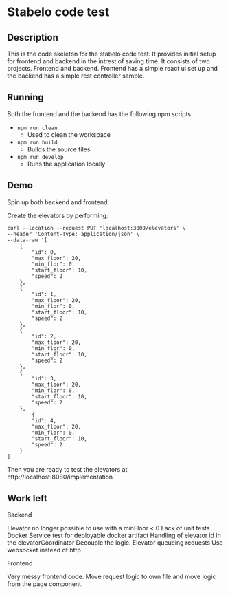 # Stabelo code test

## Description

This is the code skeleton for the stabelo code test. It provides initial setup for frontend and backend in the intrest of saving time. It consists of two projects. Frontend and backend. Frontend has a simple react ui set up and the backend has a simple rest controller sample.

## Running

Both the frontend and the backend has the following npm scripts

- `npm run clean`
  - Used to clean the workspace
- `npm run build`
  - Builds the source files
- `npm run develop`
  - Runs the application locally

## Demo

Spin up both backend and frontend

Create the elevators by performing:

```curl
curl --location --request PUT 'localhost:3000/elevators' \
--header 'Content-Type: application/json' \
--data-raw '[
	{
		"id": 0,
		"max_floor": 20,
		"min_flor": 0,
		"start_floor": 10,
		"speed": 2
	},
	{
		"id": 1,
		"max_floor": 20,
		"min_flor": 0,
		"start_floor": 10,
		"speed": 2
	},
	{
		"id": 2,
		"max_floor": 20,
		"min_flor": 0,
		"start_floor": 10,
		"speed": 2
	},
	{
		"id": 3,
		"max_floor": 20,
		"min_flor": 0,
		"start_floor": 10,
		"speed": 2
	},
		{
		"id": 4,
		"max_floor": 20,
		"min_flor": 0,
		"start_floor": 10,
		"speed": 2
	}
]
```

Then you are ready to test the elevators at http://localhost:8080/implementation
## Work left

Backend

Elevator no longer possible to use with a minFloor < 0
Lack of unit tests
Docker
Service test for deployable docker artifact
Handling of elevator id in the elevatorCoordinator
Decouple the logic.
Elevator queueing requests
Use websocket instead of http

Frontend

Very messy frontend code. Move request logic to own file and move logic from the page component.